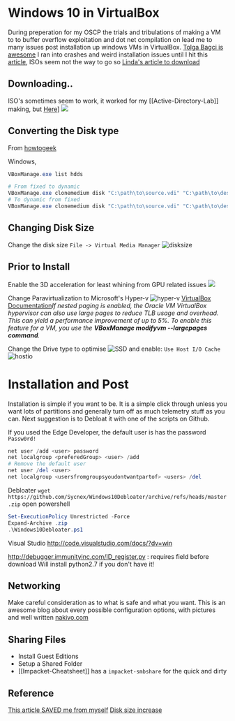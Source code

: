 # Windows 10 in VirtualBox

During preperation for my OSCP the trials and tribulations of making a VM to to buffer overflow exploitation and dot net compilation on lead me to many issues post installation up windows VMs in VirtualBox. [Tolga Bagci is awesome](https://github.com/TolgaBagci) I ran into crashes and weird installation issues until I hit this [article](https://www.sysnettechsolutions.com/en/install-windows-10-in-oracle-vm-virtualbox/), ISOs seem not the way to go so [Linda's article to download](https://www.partitionwizard.com/partitionmanager/win10-iso-for-virtualbox-vmware.html)

## Downloading..

ISO's sometimes seem to work, it worked for my [[Active-Directory-Lab]] making, but [Here](https://developer.microsoft.com/en-us/microsoft-edge/tools/vms/)]
![](windows-vm-download.png)

## Converting the Disk type
From [howtogeek](https://www.howtogeek.com/312456/how-to-convert-between-fixed-and-dynamic-disks-in-virtualbox/)

Windows,
```powershell
VBoxManage.exe list hdds

# From fixed to dynamic
VBoxManage.exe clonemedium disk "C:\path\to\source.vdi" "C:\path\to\destination.vdi" –variant Standard
# To dynamic from fixed
VBoxManage.exe clonemedium disk "C:\path\to\source.vdi" "C:\path\to\destination.vdi" –variant Fixed
```

## Changing Disk Size
Change the disk size `File -> Virtual Media Manager`
![disksize](windows-vm-change-disk-size.png)

## Prior to Install

Enable the 3D acceleration for least whining from GPU related issues
![](windows-vm-3d-display.png)


Change Paravirtualization to Microsoft's Hyper-v
![hyper-v](windows-vm-paravirtualization-interface-hyper-v.png)
[VirtualBox Documentation](https://docs.oracle.com/en/virtualization/virtualbox/6.0/admin/nestedpaging.html)*If nested paging is enabled, the Oracle VM VirtualBox hypervisor can also use large pages to reduce TLB usage and overhead. This can yield a performance improvement of up to 5%. To enable this feature for a VM, you use the **VBoxManage modifyvm --largepages command**.*

Change the Drive type to optimise 
![SSD](windows-vm-ssd-select.png)
and enable: `Use Host I/O Cache`
![hostio](windows-vm-host-io.png)


# Installation and Post
Installation is simple if you want to be. It is a simple click through unless you want lots of partitions and generally turn off as much telemetry stuff as you can. Next suggestion is to Debloat it with one of the scripts on Github.

If you used the Edge Developer, the default user is has the password `Passw0rd!`

```powershell
net user /add <user> password
net localgroup <preferedGroup> <user> /add
# Remove the default user
net user /del <user>
net localgroup <usersfromgroupsyoudontwantpartof> <users> /del
```

Debloater `wget https://github.com/Sycnex/Windows10Debloater/archive/refs/heads/master.zip`
open powershell
```powershell
Set-ExecutionPolicy Unrestricted -Force
Expand-Archive .zip
.\Windows10Debloater.ps1
```

Visual Studio http://code.visualstudio.com/docs/?dv=win

http://debugger.immunityinc.com/ID_register.py : requires field before download
Will install python2.7 if you don't have it!

## Networking

Make careful consideration as to what is safe and what you want. This is an awesome blog about every possible configuration options, with pictures and well written [nakivo.com](https://www.nakivo.com/blog/virtualbox-network-setting-guide/)


## Sharing Files

- Install Guest Editions
- Setup a Shared Folder
- [[Impacket-Cheatsheet]] has a `impacket-smbshare` for the quick and dirty

## Reference

[This article SAVED me from myself](https://www.sysnettechsolutions.com/en/install-windows-10-in-oracle-vm-virtualbox/)
[Disk size increase](https://recoverit.wondershare.com/computer-problems/increase-virtualbox-disk-size.html)